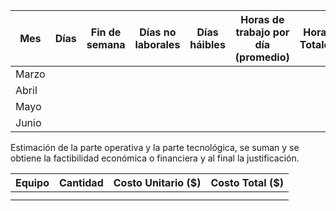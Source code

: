 | Mes   | Días | Fin de semana | Días no laborales | Días háibles | Horas de trabajo por día (promedio) | Horas Totales | Días laborales (8 horas al día) |
| ----- | ---- | ------------- | ----------------- | ------------ | ----------------------------------- | ------------- | ------------------------------- |
| Marzo |      |               |                   |              |                                     |               |                                 |
| Abril |      |               |                   |              |                                     |               |                                 |
| Mayo  |      |               |                   |              |                                     |               |                                 |
| Junio |      |               |                   |              |                                     |               |                                 |
Estimación de la parte operativa y la parte tecnológica, se suman y se obtiene la factibilidad económica o financiera y al final la justificación.

| Equipo | Cantidad | Costo Unitario (\$) | Costo Total (\$) |
| ------ | -------- | ------------------- | ---------------- |
|        |          |                     |                  |
|        |          |                     |                  |


